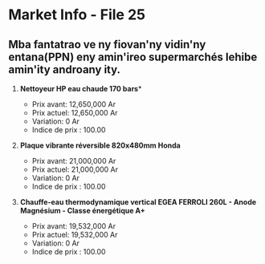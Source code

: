 # Market Info - File 25

## Mba fantatrao ve ny fiovan'ny vidin'ny entana(PPN) eny amin'ireo supermarchés lehibe amin'ity androany ity.

1. **Nettoyeur HP eau chaude 170 bars***
   - Prix avant: 12,650,000 Ar
   - Prix actuel: 12,650,000 Ar
   - Variation: 0 Ar
   - Indice de prix : 100.00

2. **Plaque vibrante réversible 820x480mm Honda**
   - Prix avant: 21,000,000 Ar
   - Prix actuel: 21,000,000 Ar
   - Variation: 0 Ar
   - Indice de prix : 100.00

3. **Chauffe-eau thermodynamique vertical EGEA FERROLI 260L - Anode Magnésium - Classe énergétique A+**
   - Prix avant: 19,532,000 Ar
   - Prix actuel: 19,532,000 Ar
   - Variation: 0 Ar
   - Indice de prix : 100.00

